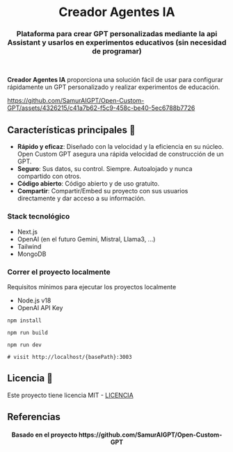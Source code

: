 <h1 align="center" style="font-weight: bold">
  Creador Agentes IA
  <br>
    <h3 align="center">Plataforma para crear GPT personalizadas mediante la api Assistant y usarlos en experimentos educativos (sin necesidad de programar)</h3>
  <br>
  
</h1>

**Creador Agentes IA** proporciona una solución fácil de usar para configurar rápidamente un GPT personalizado y realizar experimentos de educación.



https://github.com/SamurAIGPT/Open-Custom-GPT/assets/4326215/c41a7b62-f5c9-458c-be40-5ec6788b7726


## Características principales 🎯

- **Rápido y eficaz**: Diseñado con la velocidad y la eficiencia en su núcleo. Open Custom GPT asegura una rápida velocidad de construcción de un GPT.
- **Seguro**: Sus datos, su control. Siempre. Autoalojado y nunca compartido con otros.
- **Código abierto**: Código abierto y de uso gratuito.
- **Compartir**: Compartir/Embed su proyecto con sus usuarios directamente y dar acceso a su información.

### Stack tecnológico

- Next.js
- OpenAI (en el futuro Gemini, Mistral, Llama3, ...)
- Tailwind
- MongoDB

### Correr el proyecto localmente

Requisitos mínimos para ejecutar los proyectos localmente

- Node.js v18
- OpenAI API Key

```shell
npm install

npm run build

npm run dev

# visit http://localhost/{basePath}:3003
```



## Licencia 📄

Este proyecto tiene licencia MIT - [LICENCIA](LICENSE)

## Referencias

<h4 align="center">Basado en el proyecto https://github.com/SamurAIGPT/Open-Custom-GPT</h4>
